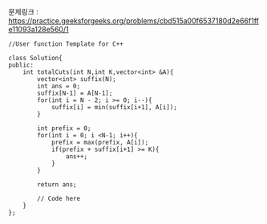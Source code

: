 문제링크 : https://practice.geeksforgeeks.org/problems/cbd515a00f6537180d2e66f1ffe11093a128e560/1

```
//User function Template for C++

class Solution{
public:
    int totalCuts(int N,int K,vector<int> &A){
        vector<int> suffix(N);
        int ans = 0;
        suffix[N-1] = A[N-1];
        for(int i = N - 2; i >= 0; i--){
            suffix[i] = min(suffix[i+1], A[i]);
        }
        
        int prefix = 0;
        for(int i = 0; i <N-1; i++){
            prefix = max(prefix, A[i]);
            if(prefix + suffix[i+1] >= K){
                ans++;
            }
        }
        
        return ans;
        
        // Code here
    }
};
```
